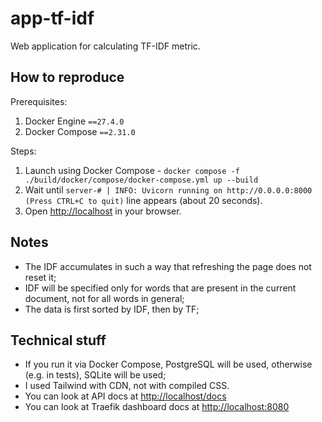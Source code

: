 # app-tf-idf

Web application for calculating TF-IDF metric.

## How to reproduce

Prerequisites:

1. Docker Engine `==27.4.0`
2. Docker Compose `==2.31.0`

Steps:

1. Launch using Docker Compose -
`docker compose -f ./build/docker/compose/docker-compose.yml up --build`
2. Wait until `server-# | INFO: Uvicorn running on http://0.0.0.0:8000 (Press CTRL+C to quit)`
line appears (about 20 seconds).
3. Open [http://localhost](http://localhost) in your browser.

## Notes

* The IDF accumulates in such a way that refreshing the page does not reset it;
* IDF will be specified only for words that are present in the current
document, not for all words in general;
* The data is first sorted by IDF, then by TF;

## Technical stuff

* If you run it via Docker Compose, PostgreSQL will be used, otherwise
(e.g. in tests), SQLite will be used;
* I used Tailwind with CDN, not with compiled CSS.
* You can look at API docs at [http://localhost/docs](http://localhost/docs)
* You can look at Traefik dashboard docs at [http://localhost:8080](http://localhost:8080)
